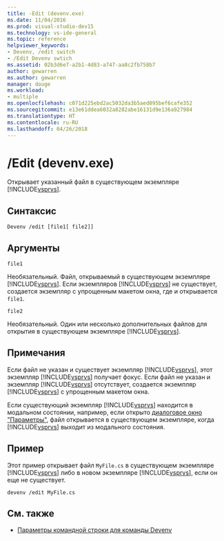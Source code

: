 ```yaml
---
title: -Edit (devenv.exe)
ms.date: 11/04/2016
ms.prod: visual-studio-dev15
ms.technology: vs-ide-general
ms.topic: reference
helpviewer_keywords:
- Devenv, /edit switch
- /Edit Devenv swtich
ms.assetid: 02b3d6e7-a2b1-4d83-a747-aa8c2fb758b7
author: gewarren
ms.author: gewarren
manager: douge
ms.workload:
- multiple
ms.openlocfilehash: c071d225ebd2ac5032da3b5aed095bef6cafe352
ms.sourcegitcommit: e13e61ddea6032a8282abe16131d9e136a927984
ms.translationtype: HT
ms.contentlocale: ru-RU
ms.lasthandoff: 04/26/2018
---
```

# <a name="edit-devenvexe"></a>/Edit (devenv.exe)
Открывает указанный файл в существующем экземпляре [!INCLUDE[vsprvs](../../code-quality/includes/vsprvs_md.md)].

## <a name="syntax"></a>Синтаксис

```
Devenv /edit [file1[ file2]]
```

## <a name="arguments"></a>Аргументы
 `file1`

 Необязательный. Файл, открываемый в существующем экземпляре [!INCLUDE[vsprvs](../../code-quality/includes/vsprvs_md.md)]. Если экземпляров [!INCLUDE[vsprvs](../../code-quality/includes/vsprvs_md.md)] не существует, создается экземпляр с упрощенным макетом окна, где и открывается `file1`.

 `file2`

 Необязательный. Один или несколько дополнительных файлов для открытия в существующем экземпляре [!INCLUDE[vsprvs](../../code-quality/includes/vsprvs_md.md)].

## <a name="remarks"></a>Примечания
 Если файл не указан и существует экземпляр [!INCLUDE[vsprvs](../../code-quality/includes/vsprvs_md.md)], этот экземпляр [!INCLUDE[vsprvs](../../code-quality/includes/vsprvs_md.md)] получает фокус. Если файл не указан и экземпляр [!INCLUDE[vsprvs](../../code-quality/includes/vsprvs_md.md)] отсутствует, создается экземпляр [!INCLUDE[vsprvs](../../code-quality/includes/vsprvs_md.md)] с упрощенным макетом окна.

 Если существующий экземпляр [!INCLUDE[vsprvs](../../code-quality/includes/vsprvs_md.md)] находится в модальном состоянии, например, если открыто [диалоговое окно "Параметры"](../../ide/reference/options-dialog-box-visual-studio.md), файл открывается в существующем экземпляре, когда [!INCLUDE[vsprvs](../../code-quality/includes/vsprvs_md.md)] выходит из модального состояния.

## <a name="example"></a>Пример
 Этот пример открывает файл `MyFile.cs` в существующем экземпляре [!INCLUDE[vsprvs](../../code-quality/includes/vsprvs_md.md)] либо в новом экземпляре [!INCLUDE[vsprvs](../../code-quality/includes/vsprvs_md.md)], если он еще не существует.

```
devenv /edit MyFile.cs
```

## <a name="see-also"></a>См. также

- [Параметры командной строки для команды Devenv](../../ide/reference/devenv-command-line-switches.md)